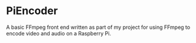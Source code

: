 # PiEncoder
A basic FFmpeg front end written as part of my project for using FFmpeg to encode video and audio on a Raspberry Pi.
